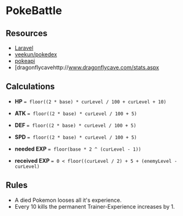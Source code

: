 # PokeBattle

## Resources

* [Laravel](http://laravel.com)
* [veekun/pokedex](https://github.com/veekun/pokedex)
* [pokeapi](http://pokeapi.co)
* [dragonflycavehttp://www.dragonflycave.com/stats.aspx

## Calculations

* **HP** `= floor((2 * base) * curLevel / 100 + curLevel + 10)`
* **ATK** `= floor((2 * base) * curLevel / 100 + 5)`
* **DEF** `= floor((2 * base) * curLevel / 100 + 5)`
* **SPD** `= floor((2 * base) * curLevel / 100 + 5)`

* **needed EXP** `= floor(base * 2 ^ (curLevel - 1))`
* **received EXP** `= 0 < floor((curLevel / 2) + 5 + (enemyLevel - curLevel)`

## Rules

* A died Pokemon looses all it's experience.
* Every 10 kills the permanent Trainer-Experience increases by 1.